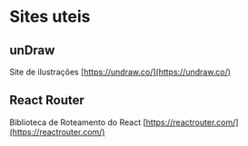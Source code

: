 # Sites uteis

## unDraw

Site de ilustrações
[https://undraw.co/](https://undraw.co/)

## React Router

Biblioteca de Roteamento do React
[https://reactrouter.com/](https://reactrouter.com/)